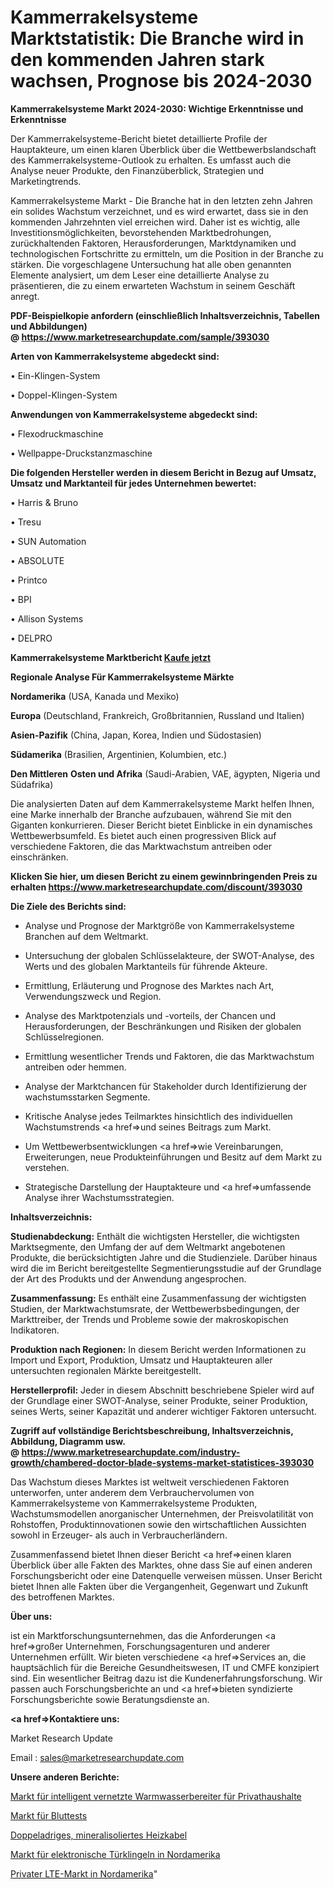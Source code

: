 # Kammerrakelsysteme Marktstatistik: Die Branche wird in den kommenden Jahren stark wachsen, Prognose bis 2024-2030

<strong>Kammerrakelsysteme Markt 2024-2030: Wichtige Erkenntnisse und Erkenntnisse</strong>

Der Kammerrakelsysteme-Bericht bietet detaillierte Profile der Hauptakteure, um einen klaren Überblick über die Wettbewerbslandschaft des Kammerrakelsysteme-Outlook zu erhalten. Es umfasst auch die Analyse neuer Produkte, den Finanzüberblick, Strategien und Marketingtrends.

Kammerrakelsysteme Markt - Die Branche hat in den letzten zehn Jahren ein solides Wachstum verzeichnet, und es wird erwartet, dass sie in den kommenden Jahrzehnten viel erreichen wird. Daher ist es wichtig, alle Investitionsmöglichkeiten, bevorstehenden Marktbedrohungen, zurückhaltenden Faktoren, Herausforderungen, Marktdynamiken und technologischen Fortschritte zu ermitteln, um die Position in der Branche zu stärken. Die vorgeschlagene Untersuchung hat alle oben genannten Elemente analysiert, um dem Leser eine detaillierte Analyse zu präsentieren, die zu einem erwarteten Wachstum in seinem Geschäft anregt.

<strong><b>PDF-Beispielkopie anfordern (einschließlich Inhaltsverzeichnis, Tabellen und Abbildungen) @ </b></strong><strong><a href=https://www.marketresearchupdate.com/sample/393030><strong>https://www.marketresearchupdate.com/sample/393030</u></a></strong></strong>

<strong>Arten von Kammerrakelsysteme abgedeckt sind:</strong>

• Ein-Klingen-System

• Doppel-Klingen-System

<strong>Anwendungen von Kammerrakelsysteme abgedeckt sind:</strong>

• Flexodruckmaschine

• Wellpappe-Druckstanzmaschine

<strong>Die folgenden Hersteller werden in diesem Bericht in Bezug auf Umsatz, Umsatz und Marktanteil für jedes Unternehmen bewertet:</strong>

• Harris & Bruno

• Tresu

• SUN Automation

• ABSOLUTE

• Printco

• BPI

• Allison Systems

• DELPRO

<strong>Kammerrakelsysteme Marktbericht <a href=https://www.marketresearchupdate.com/buynow/393030>Kaufe jetzt</a></strong>

<strong>Regionale Analyse Für Kammerrakelsysteme Märkte</strong>

<strong>Nordamerika</strong> (USA, Kanada und Mexiko)

<strong>Europa</strong> (Deutschland, Frankreich, Großbritannien, Russland und Italien)

<strong>Asien-Pazifik</strong> (China, Japan, Korea, Indien und Südostasien)

<strong>Südamerika</strong> (Brasilien, Argentinien, Kolumbien, etc.)

<strong>Den Mittleren</strong> <strong>Osten und Afrika</strong> (Saudi-Arabien, VAE, ägypten, Nigeria und Südafrika)

Die analysierten Daten auf dem Kammerrakelsysteme Markt helfen Ihnen, eine Marke innerhalb der Branche aufzubauen, während Sie mit den Giganten konkurrieren. Dieser Bericht bietet Einblicke in ein dynamisches Wettbewerbsumfeld. Es bietet auch einen progressiven Blick auf verschiedene Faktoren, die das Marktwachstum antreiben oder einschränken.

<strong>Klicken Sie hier, um diesen Bericht zu einem gewinnbringenden Preis zu erhalten
</strong><strong><a href=https://www.marketresearchupdate.com/discount/393030>https://www.marketresearchupdate.com/discount/393030</b></u></strong></a>

<strong>Die Ziele des Berichts sind:</strong>

- Analyse und Prognose der Marktgröße von Kammerrakelsysteme Branchen auf dem Weltmarkt.

- Untersuchung der globalen Schlüsselakteure, der SWOT-Analyse, des Werts und des globalen Marktanteils für führende Akteure.

- Ermittlung, Erläuterung und Prognose des Marktes nach Art, Verwendungszweck und Region.

- Analyse des Marktpotenzials und -vorteils, der Chancen und Herausforderungen, der Beschränkungen und Risiken der globalen Schlüsselregionen.

- Ermittlung wesentlicher Trends und Faktoren, die das Marktwachstum antreiben oder hemmen.

- Analyse der Marktchancen für Stakeholder durch Identifizierung der wachstumsstarken Segmente.

- Kritische Analyse jedes Teilmarktes hinsichtlich des individuellen Wachstumstrends <a href=>und</a> seines Beitrags zum Markt.

- Um Wettbewerbsentwicklungen <a href=>wie</a> Vereinbarungen, Erweiterungen, neue Produkteinführungen und Besitz auf dem Markt zu verstehen.

- Strategische Darstellung der Hauptakteure und <a href=>umfas</a>sende Analyse ihrer Wachstumsstrategien.

<strong>Inhaltsverzeichnis:</strong>

<strong>Studienabdeckung:</strong> Enthält die wichtigsten Hersteller, die wichtigsten Marktsegmente, den Umfang der auf dem Weltmarkt angebotenen Produkte, die berücksichtigten Jahre und die Studienziele. Darüber hinaus wird die im Bericht bereitgestellte Segmentierungsstudie auf der Grundlage der Art des Produkts und der Anwendung angesprochen.

<strong>Zusammenfassung:</strong> Es enthält eine Zusammenfassung der wichtigsten Studien, der Marktwachstumsrate, der Wettbewerbsbedingungen, der Markttreiber, der Trends und Probleme sowie der makroskopischen Indikatoren.

<strong>Produktion nach Regionen:</strong> In diesem Bericht werden Informationen zu Import und Export, Produktion, Umsatz und Hauptakteuren aller untersuchten regionalen Märkte bereitgestellt.

<strong>Herstellerprofil:</strong> Jeder in diesem Abschnitt beschriebene Spieler wird auf der Grundlage einer SWOT-Analyse, seiner Produkte, seiner Produktion, seines Werts, seiner Kapazität und anderer wichtiger Faktoren untersucht.

<strong><b>Zugriff auf vollständige Berichtsbeschreibung, Inhaltsverzeichnis, Abbildung, Diagramm usw. @ </b></strong><strong><a href=https://www.marketresearchupdate.com/industry-growth/chambered-doctor-blade-systems-market-statistices-393030>https://www.marketresearchupdate.com/industry-growth/chambered-doctor-blade-systems-market-statistices-393030</a></strong>

Das Wachstum dieses Marktes ist weltweit verschiedenen Faktoren unterworfen, unter anderem dem Verbrauchervolumen von Kammerrakelsysteme von Kammerrakelsysteme Produkten, Wachstumsmodellen anorganischer Unternehmen, der Preisvolatilität von Rohstoffen, Produktinnovationen sowie den wirtschaftlichen Aussichten sowohl in Erzeuger- als auch in Verbraucherländern.

Zusammenfassend bietet Ihnen dieser Bericht <a href=>einen</a> klaren Überblick über alle Fakten des Marktes, ohne dass Sie auf einen anderen Forschungsbericht oder eine Datenquelle verweisen müssen. Unser Bericht bietet Ihnen alle Fakten über die Vergangenheit, Gegenwart und Zukunft des betroffenen Marktes.

<strong>Über uns:</strong>

 ist ein Marktforschungsunternehmen, das die Anforderungen <a href=>großer</a> Unternehmen, Forschungsagenturen und anderer Unternehmen erfüllt. Wir bieten verschiedene <a href=>Services</a> an, die hauptsächlich für die Bereiche Gesundheitswesen, IT und CMFE konzipiert sind. Ein wesentlicher Beitrag dazu ist die Kundenerfahrungsforschung. Wir passen auch Forschungsberichte an und <a href=>bieten</a> syndizierte Forschungsberichte sowie Beratungsdienste an.

<strong><a href=>Kontaktiere uns:</a></strong>

Market Research Update

Email : sales@marketresearchupdate.com

<strong>Unsere anderen Berichte:</strong>

<a href=https://www.linkedin.com/pulse/smart-connected-residential-water-heater-market-4f>Markt für intelligent vernetzte Warmwasserbereiter für Privathaushalte</a>

<a href=https://www.linkedin.com/pulse/blood-testing-market-analysis-segment-region>Markt für Bluttests</a>

<a href=https://www.linkedin.com/pulse/double-core-mineral-insulated-heating-cable>Doppeladriges, mineralisoliertes Heizkabel</a>

<a href=https://www.linkedin.com/pulse/north-america-electronic-doorbell-market-2023>Markt für elektronische Türklingeln in Nordamerika</a>

<a href=https://www.linkedin.com/pulse/north-america-private-lte-market-continues-eeohc/>Privater LTE-Markt in Nordamerika</a>"
